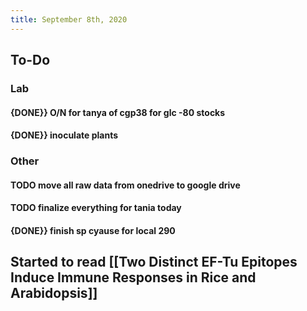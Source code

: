 ```yaml
---
title: September 8th, 2020
---
```


## **To-Do**
### **Lab**
#### {DONE}} O/N for tanya of cgp38 for glc -80 stocks

#### {DONE}} inoculate plants

### **Other**
#### TODO move all raw data from onedrive to google drive

#### TODO finalize everything for tania today

#### {DONE}} finish sp cyause for local 290

## Started to read [[Two Distinct EF-Tu Epitopes Induce Immune Responses in Rice and Arabidopsis]]

## 
